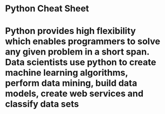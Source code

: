 # Python Cheat Sheet

# Python provides high flexibility which enables programmers to solve any given problem in a short span. Data scientists use python to create machine learning algorithms, perform data mining, build data models, create web services and classify data sets

